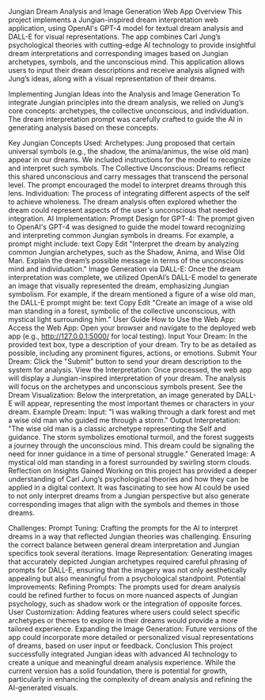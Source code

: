 Jungian Dream Analysis and Image Generation Web App
Overview
This project implements a Jungian-inspired dream interpretation web application, using OpenAI's GPT-4 model for textual dream analysis and DALL-E for visual representations. The app combines Carl Jung’s psychological theories with cutting-edge AI technology to provide insightful dream interpretations and corresponding images based on Jungian archetypes, symbols, and the unconscious mind. This application allows users to input their dream descriptions and receive analysis aligned with Jung’s ideas, along with a visual representation of their dreams.

Implementing Jungian Ideas into the Analysis and Image Generation
To integrate Jungian principles into the dream analysis, we relied on Jung’s core concepts: archetypes, the collective unconscious, and individuation. The dream interpretation prompt was carefully crafted to guide the AI in generating analysis based on these concepts.

Key Jungian Concepts Used:
Archetypes: Jung proposed that certain universal symbols (e.g., the shadow, the anima/animus, the wise old man) appear in our dreams. We included instructions for the model to recognize and interpret such symbols.
The Collective Unconscious: Dreams reflect this shared unconscious and carry messages that transcend the personal level. The prompt encouraged the model to interpret dreams through this lens.
Individuation: The process of integrating different aspects of the self to achieve wholeness. The dream analysis often explored whether the dream could represent aspects of the user's unconscious that needed integration.
AI Implementation:
Prompt Design for GPT-4: The prompt given to OpenAI's GPT-4 was designed to guide the model toward recognizing and interpreting common Jungian symbols in dreams. For example, a prompt might include:
text
Copy
Edit
"Interpret the dream by analyzing common Jungian archetypes, such as the Shadow, Anima, and Wise Old Man. Explain the dream’s possible message in terms of the unconscious mind and individuation."
Image Generation via DALL-E: Once the dream interpretation was complete, we utilized OpenAI’s DALL-E model to generate an image that visually represented the dream, emphasizing Jungian symbolism. For example, if the dream mentioned a figure of a wise old man, the DALL-E prompt might be:
text
Copy
Edit
"Create an image of a wise old man standing in a forest, symbolic of the collective unconscious, with mystical light surrounding him."
User Guide
How to Use the Web App:
Access the Web App: Open your browser and navigate to the deployed web app (e.g., http://127.0.0.1:5000/ for local testing).
Input Your Dream: In the provided text box, type a description of your dream. Try to be as detailed as possible, including any prominent figures, actions, or emotions.
Submit Your Dream: Click the "Submit" button to send your dream description to the system for analysis.
View the Interpretation: Once processed, the web app will display a Jungian-inspired interpretation of your dream. The analysis will focus on the archetypes and unconscious symbols present.
See the Dream Visualization: Below the interpretation, an image generated by DALL-E will appear, representing the most important themes or characters in your dream.
Example Dream:
Input: "I was walking through a dark forest and met a wise old man who guided me through a storm."
Output Interpretation: "The wise old man is a classic archetype representing the Self and guidance. The storm symbolizes emotional turmoil, and the forest suggests a journey through the unconscious mind. This dream could be signaling the need for inner guidance in a time of personal struggle."
Generated Image: A mystical old man standing in a forest surrounded by swirling storm clouds.
Reflection on Insights Gained
Working on this project has provided a deeper understanding of Carl Jung’s psychological theories and how they can be applied in a digital context. It was fascinating to see how AI could be used to not only interpret dreams from a Jungian perspective but also generate corresponding images that align with the symbols and themes in those dreams.

Challenges:
Prompt Tuning: Crafting the prompts for the AI to interpret dreams in a way that reflected Jungian theories was challenging. Ensuring the correct balance between general dream interpretation and Jungian specifics took several iterations.
Image Representation: Generating images that accurately depicted Jungian archetypes required careful phrasing of prompts for DALL-E, ensuring that the imagery was not only aesthetically appealing but also meaningful from a psychological standpoint.
Potential Improvements:
Refining Prompts: The prompts used for dream analysis could be refined further to focus on more nuanced aspects of Jungian psychology, such as shadow work or the integration of opposite forces.
User Customization: Adding features where users could select specific archetypes or themes to explore in their dreams would provide a more tailored experience.
Expanding the Image Generation: Future versions of the app could incorporate more detailed or personalized visual representations of dreams, based on user input or feedback.
Conclusion
This project successfully integrated Jungian ideas with advanced AI technology to create a unique and meaningful dream analysis experience. While the current version has a solid foundation, there is potential for growth, particularly in enhancing the complexity of dream analysis and refining the AI-generated visuals.
